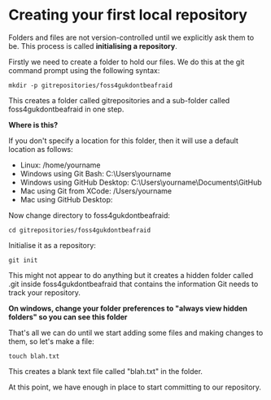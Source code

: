 # Creating your first local repository

Folders and files are not version-controlled until we explicitly ask them to be. This process is called **initialising a repository**.

Firstly we need to create a folder to hold our files. We do this at the git command prompt using the following syntax:

	mkdir -p gitrepositories/foss4gukdontbeafraid

This creates a folder called gitrepositories and a sub-folder called foss4gukdontbeafraid in one step. 

**Where is this?**

If you don't specify a location for this folder, then it will use a default location as follows:

 * Linux: /home/yourname
 * Windows using Git Bash: C:\Users\yourname
 * Windows using GitHub Desktop: C:\Users\yourname\Documents\GitHub
 * Mac using Git from XCode: /Users/yourname
 * Mac using GitHub Desktop: 


Now change directory to foss4gukdontbeafraid:

	cd gitrepositories/foss4gukdontbeafraid

Initialise it as a repository:

	git init

This might not appear to do anything but it creates a hidden folder called .git inside foss4gukdontbeafraid that contains the information Git needs to track your repository.

**On windows, change your folder preferences to "always view hidden folders" so you can see this folder**

That's all we can do until we start adding some files and making changes to them, so let's make a file:

	touch blah.txt

This creates a blank text file called "blah.txt" in the folder.

At this point, we have enough in place to start committing to our repository.


